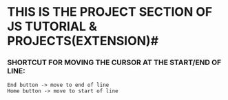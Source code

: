 # THIS IS THE PROJECT SECTION OF JS TUTORIAL & PROJECTS(EXTENSION)#

### SHORTCUT FOR MOVING THE CURSOR AT THE START/END OF LINE:

    End button -> move to end of line
    Home button -> move to start of line
